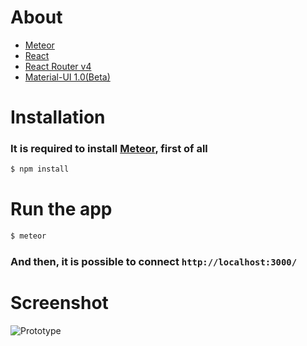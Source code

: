 # About

* [Meteor](https://www.meteor.com/)
* [React](https://github.com/facebook/react)
* [React Router v4](https://github.com/ReactTraining/react-router)
* [Material-UI 1.0(Beta)](https://material-ui-1dab0.firebaseapp.com/)


# Installation

### **It is required to install [Meteor](https://www.meteor.com/install), first of all**
 
```bash
$ npm install
```

# Run the app

```bash
$ meteor
```

### And then, it is possible to connect `http://localhost:3000/`

# Screenshot

![Prototype](https://user-images.githubusercontent.com/10165823/30025404-5f2b455c-91b3-11e7-91db-121ef969f574.gif)

